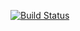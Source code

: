 [![Build Status](https://travis-ci.org/omerucel/meadowlark-api.png)](https://travis-ci.org/omerucel/meadowlark-api)
